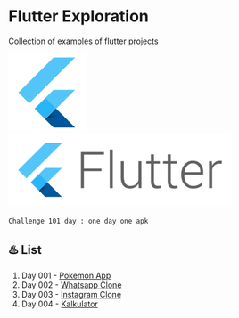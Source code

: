 # Flutter Exploration

Collection of examples of flutter projects

<img src="flutter-icon.png" width="140">
<img src="flutter-bg.png" width="400">

```text
Challenge 101 day : one day one apk
```

## :hotsprings: List

1. Day 001 - [Pokemon App](pokemon_app)
2. Day 002 - [Whatsapp Clone](whatsapp)
3. Day 003 - [Instagram Clone](instagram)
4. Day 004 - [Kalkulator](kalkulator)
